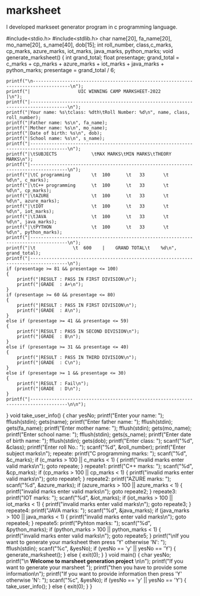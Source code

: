 # marksheet
I developed markseet generator program in c programming language.

#include<stdio.h>
#include<stdlib.h>
char name[20], fa_name[20], mo_name[20], s_name[40], dob[15];
int roll_number, class,c_marks, cp_marks, azure_marks, iot_marks, java_marks, python_marks;
void generate_marksheet()
{
    int grand_total;
    float presentage;
    grand_total = c_marks + cp_marks + azure_marks + iot_marks + java_marks + python_marks;
    presentage = grand_total / 6;

    printf("\n------------------------------------------------------------------------------------\n");
    printf("|                  UIC WINNING CAMP MARKSHEET-2022                   |\n");
    printf("|------------------------------------------------------------------------------------\n");
    printf("|Your name: %s\tclass: %dth\tRoll Number: %d\n", name, class, roll_number);
    printf("|Father name: %s\n", fa_name);
    printf("|Mother name: %s\n", mo_name);
    printf("|Date of birth: %s\n", dob);
    printf("|School name: %s\n", s_name);
    printf("|------------------------------------------------------------------------------------\n");
    printf("|\tSUBJECTS             \tMAX MARKS\tMIN MARKS\tTHEORY MARKS\n");
    printf("|------------------------------------------------------------------------------------\n");
    printf("|\tC programming        \t  100      \t   33       \t    %d\n", c_marks);
    printf("|\tC++ programming      \t  100      \t   33       \t    %d\n", cp_marks);
    printf("|\tAZURE                \t  100      \t   33       \t    %d\n", azure_marks);
    printf("|\tIOT                  \t  100      \t   33       \t    %d\n", iot_marks);
    printf("|\tJAVA                 \t  100      \t   33       \t    %d\n", java_marks);
    printf("|\tPYTHON               \t  100      \t   33       \t    %d\n", python_marks);
    printf("|------------------------------------------------------------------------------------\n");
    printf("|\t              \t  600    |    GRAND TOTAL\t    %d\n", grand_total);
    printf("|------------------------------------------------------------------------------------\n");
    if (presentage >= 81 && presentage <= 100)
    {
        printf("|RESULT : PASS IN FIRST DIVISION\n");
        printf("|GRADE  : A+\n");
    }
    if (presentage >= 60 && presentage <= 80)
    {
        printf("|RESULT : PASS IN FIRST DIVISION\n");
        printf("|GRADE  : A\n");
    }
    else if (presentage >= 41 && presentage <= 59)
    {
        printf("|RESULT : PASS IN SECOND DIVISION\n");
        printf("|GRADE  : B\n");
    }
    else if (presentage >= 31 && presentage <= 40)
    {
        printf("|RESULT : PASS IN THIRD DIVISION\n");
        printf("|GRADE  : C\n");
    }
    else if (presentage >= 1 && presentage <= 30)
    {
        printf("|RESULT : Fail\n");
        printf("|GRADE  : D\n");
    }
    printf("|------------------------------------------------------------------------------------\n\n");
}
void take_user_info()
{
    char yesNo;
    printf("Enter your name: ");
    fflush(stdin);
    gets(name);
    printf("Enter father name: ");
    fflush(stdin);
    gets(fa_name);
    printf("Enter mother name: ");
    fflush(stdin);
    gets(mo_name);
    printf("Enter school name: ");
    fflush(stdin);
    gets(s_name);
    printf("Enter date of birth name: ");
    fflush(stdin);
    gets(dob);
    printf("Enter class: ");
    scanf("%d", &class);
    printf("Enter roll No.: ");
    scanf("%d", &roll_number);
    printf("Enter subject marks\n");
repeate:
    printf("C programming marks: ");
    scanf("%d", &c_marks);
    if (c_marks > 100 || c_marks < 1)
    {
        printf("invalid marks enter valid marks\n");
        goto repeate;
    }
repeate1:
    printf("C++ marks: ");
    scanf("%d", &cp_marks);
    if (cp_marks > 100 || cp_marks < 1)
    {
        printf("invalid marks enter valid marks\n");
        goto repeate1;
    }
repeate2:
    printf("AZURE marks: ");
    scanf("%d", &azure_marks);
    if (azure_marks > 100 || azure_marks < 1)
    {
        printf("invalid marks enter valid marks\n");
        goto repeate2;
    }
repeate3:
    printf("IOT marks: ");
    scanf("%d", &iot_marks);
    if (iot_marks > 100 || iot_marks < 1)
    {
        printf("invalid marks enter valid marks\n");
        goto repeate3;
    }
repeate4:
    printf("JAVA marks: ");
    scanf("%d", &java_marks);
    if (java_marks > 100 || java_marks < 1)
    {
        printf("invalid marks enter valid marks\n");
        goto repeate4;
    }
repeate5:
    printf("Pyhton marks: ");
    scanf("%d", &python_marks);
    if (python_marks > 100 || python_marks < 1)
    {
        printf("invalid marks enter valid marks\n");
        goto repeate5;
    }
    printf("\nIf you want to generate your marksheet then press 'Y' otherwise 'N': ");
    fflush(stdin);
    scanf("%c", &yesNo);
    if (yesNo == 'y' || yesNo == 'Y')
    {
        generate_marksheet();
    }
    else
    {
        exit(0);
    }
}
void main()
{
    char yesNo;
    printf("\n             **Welcome to marsheet generation project**               \n\n");
    printf("If you want to generate your marsheet ");
    printf("then you have to provide some information\n");
    printf("If you want to provide information then press 'Y' otherwise 'N': ");
    scanf("%c", &yesNo);
    if (yesNo == 'y' || yesNo == 'Y')
    {
        take_user_info();
    }
    else
    {
        exit(0);
    }
}
